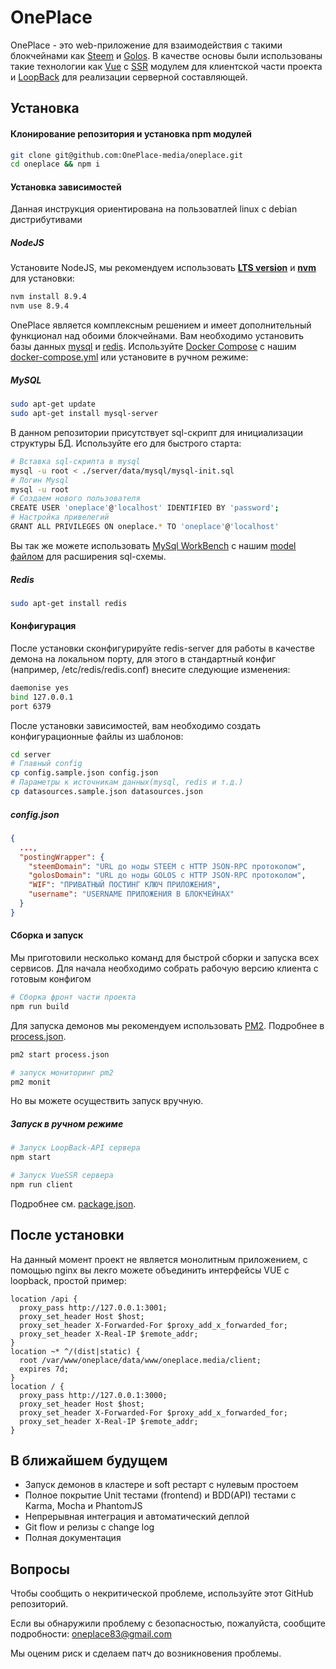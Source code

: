 # OnePlace

OnePlace - это web-приложение для взаимодействия с такими блокчейнами как [Steem](https://github.com/steemit/steem) и [Golos](https://github.com/GolosChain/golos). В качестве основы были использованы такие технологии как [Vue](https://vuejs.org) с [SSR](https://ssr.vuejs.org/ru/) модулем для клиентской части проекта и [LoopBack](https://loopback.io/) для реализации серверной составляющей.

## Установка

#### Клонирование репозитория и установка npm модулей

```bash
git clone git@github.com:OnePlace-media/oneplace.git
cd oneplace && npm i
```

#### Установка зависимостей
Данная инструкция ориентирована на пользоватлей linux с debian дистрибутивами

##### NodeJS
Установите NodeJS, мы рекомендуем использовать [**LTS version**](https://nodejs.org/en/) и [**nvm**](https://github.com/creationix/nvm) для установки:

```bash
nvm install 8.9.4
nvm use 8.9.4
```

OnePlace является комплексным решением и имеет дополнительный функционал над обоими блокчейнами. Вам необходимо установить базы данных [mysql](https://www.mysql.com/) и [redis](https://redis.io/download). Используйте [Docker Compose](https://docs.docker.com/compose/) с нашим [docker-compose.yml](./docker-compose.yml) или установите в ручном режиме:

##### MySQL
```bash
sudo apt-get update
sudo apt-get install mysql-server
```

В данном репозитории присутствует sql-скрипт для инициализации структуры БД. Используйте его для быстрого старта:
```bash
# Вставка sql-скрипта в mysql
mysql -u root < ./server/data/mysql/mysql-init.sql
# Логин Mysql
mysql -u root
# Создаем нового пользователя
CREATE USER 'oneplace'@'localhost' IDENTIFIED BY 'password';
# Настройка привелегий
GRANT ALL PRIVILEGES ON oneplace.* TO 'oneplace'@'localhost'
```

Вы так же можете использовать [MySql WorkBench](https://www.mysql.com/products/workbench/) с нашим [model файлом](./server/data/mysql/wb-model.mwb) для расширения sql-схемы.

##### Redis

```bash
sudo apt-get install redis
```

#### Конфигурация

После установки сконфигурируйте redis-server для работы в качестве демона на локальном порту, для этого в стандартный конфиг (например, /etc/redis/redis.conf) внесите следующие изменения:

```bash
daemonise yes
bind 127.0.0.1
port 6379
```

После установки зависимостей, вам необходимо создать конфигурационные файлы из шаблонов:

```bash
cd server
# Главный config
cp config.sample.json config.json
# Параметры к источникам данных(mysql, redis и т.д.)
cp datasources.sample.json datasources.json
```

##### config.json
```json
{
  ...,
  "postingWrapper": {
    "steemDomain": "URL до ноды STEEM с HTTP JSON-RPC протоколом",
    "golosDomain": "URL до ноды GOLOS с HTTP JSON-RPC протоколом",
    "WIF": "ПРИВАТНЫЙ ПОСТИНГ КЛЮЧ ПРИЛОЖЕНИЯ",
    "username": "USERNAME ПРИЛОЖЕНИЯ В БЛОКЧЕЙНАХ"
  }
}
```

#### Сборка и запуск
Мы приготовили несколько команд для быстрой сборки и запуска всех сервисов. Для начала необходимо собрать рабочую версию клиента с готовым конфигом
```bash
# Сборка фронт части проекта
npm run build
```
Для запуска демонов мы рекомендуем использовать [PM2](http://pm2.keymetrics.io/). Подробнее в [process.json](./process.json).

```bash
pm2 start process.json

# запуск мониторинг pm2
pm2 monit
```

Но вы можете осуществить запуск вручную.

##### Запуск в ручном режиме

```bash
# Запуск LoopBack-API сервера
npm start

# Запуск VueSSR сервера
npm run client
```
Подробнее см. [package.json](./package.json).

## После установки
На данный момент проект не является монолитным приложением, с помощью nginx вы лекго можете объединить интерфейсы VUE с loopback, простой пример:
```nginx
location /api {
  proxy_pass http://127.0.0.1:3001;
  proxy_set_header Host $host;
  proxy_set_header X-Forwarded-For $proxy_add_x_forwarded_for;
  proxy_set_header X-Real-IP $remote_addr;
}
location ~* ^/(dist|static) {
  root /var/www/oneplace/data/www/oneplace.media/client;
  expires 7d;
}
location / {
  proxy_pass http://127.0.0.1:3000;
  proxy_set_header Host $host;
  proxy_set_header X-Forwarded-For $proxy_add_x_forwarded_for;
  proxy_set_header X-Real-IP $remote_addr;
}
```
## В ближайшем будущем
- Запуск демонов в кластере и soft рестарт с нулевым простоем
- Полное покрытие Unit тестами (frontend) и BDD(API) тестами с Karma, Mocha и PhantomJS
- Непрерывная интеграция и автоматический деплой
- Git flow и релизы с change log
- Полная документация

## Вопросы

Чтобы сообщить о некритической проблеме, используйте этот GitHub репозиторий.

Если вы обнаружили проблему с безопасностью, пожалуйста, сообщите подробности: [oneplace83@gmail.com](mailto:oneplace83@gmail.com)

Мы оценим риск и сделаем патч до возникновения проблемы.